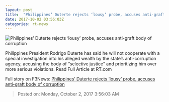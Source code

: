 ```yaml
---
layout: post
title:  "Philippines’ Duterte rejects ‘lousy’ probe, accuses anti-graft body of corruption"
date: 2017-10-02 03:56:03Z
categories: rt-news
---
```


![Philippines’ Duterte rejects ‘lousy’ probe, accuses anti-graft body of corruption](https://img.rt.com/files/2017.10/article/59d1757ffc7e93b91d8b4576.jpg)

Philippines President Rodrigo Duterte has said he will not cooperate with a special investigation into his alleged wealth by the state’s anti-corruption agency, accusing the body of “selective justice” and prioritizing him over more serious violations. Read Full Article at RT.com


Full story on F3News: [Philippines’ Duterte rejects ‘lousy’ probe, accuses anti-graft body of corruption](http://www.f3nws.com/n/2JCQBF)

> Posted on: Monday, October 2, 2017 3:56:03 AM
